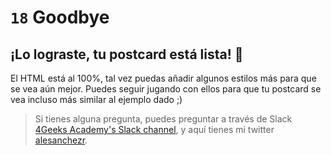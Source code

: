 # `18` Goodbye

## ¡Lo lograste, tu postcard está lista! 👏

El HTML está al 100%, tal vez puedas añadir algunos estilos más para que se vea aún mejor. Puedes seguir jugando con ellos para que tu postcard se vea incluso más similar al ejemplo dado ;)

> Si tienes alguna pregunta, puedes preguntar a través de Slack [4Geeks Academy's Slack channel](https://4geeksacademy.slack.com/), y aquí tienes mi twitter [alesanchezr](https://twitter.com/alesanchezr).